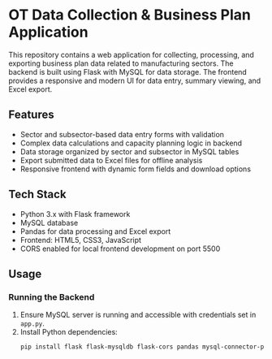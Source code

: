 # OT Data Collection & Business Plan Application

This repository contains a web application for collecting, processing, and exporting business plan data related to manufacturing sectors. The backend is built using Flask with MySQL for data storage. The frontend provides a responsive and modern UI for data entry, summary viewing, and Excel export.

## Features

- Sector and subsector-based data entry forms with validation
- Complex data calculations and capacity planning logic in backend
- Data storage organized by sector and subsector in MySQL tables
- Export submitted data to Excel files for offline analysis
- Responsive frontend with dynamic form fields and download options

## Tech Stack

- Python 3.x with Flask framework
- MySQL database
- Pandas for data processing and Excel export
- Frontend: HTML5, CSS3, JavaScript
- CORS enabled for local frontend development on port 5500

## Usage

### Running the Backend

1. Ensure MySQL server is running and accessible with credentials set in `app.py`.
2. Install Python dependencies:
   ```bash
   pip install flask flask-mysqldb flask-cors pandas mysql-connector-python xlsxwriter
